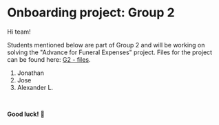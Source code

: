 # Onboarding project: Group 2

Hi team!

Students mentioned below are part of Group 2 and will be working on solving the "Advance for Funeral Expenses" project. Files for the project can be found here: [G2 - files](https://drive.google.com/drive/folders/1GD39c_OAJjfT56-swwA0NeY-zFEPwZj_?usp=sharing).

1. Jonathan
2. Jose
3. Alexander L.

<br>

**Good luck!** :green_heart: